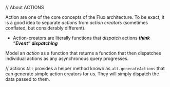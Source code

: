 // About ACTIONS

Action are one of the core concepts of the Flux architecture. To be exact,
it is a good idea to separate *actions* from *action creators* (sometimes
  conflated, but considerably different).

- Action-creators are literally functions that *dispatch* actions
***think "Event" dispatching***

Model an *action* as a function that returns a function that then dispatches
individual actions as any asynchronous query progresses.


// actions
`Alt` provides a helper method known as `alt.generateActions` that can
generate simple action creators for us. They will simply dispatch the
data passed to them. 
